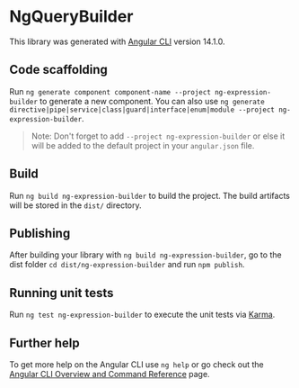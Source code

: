 # NgQueryBuilder

This library was generated with [Angular CLI](https://github.com/angular/angular-cli) version 14.1.0.

## Code scaffolding

Run `ng generate component component-name --project ng-expression-builder` to generate a new component. You can also use `ng generate directive|pipe|service|class|guard|interface|enum|module --project ng-expression-builder`.
> Note: Don't forget to add `--project ng-expression-builder` or else it will be added to the default project in your `angular.json` file. 

## Build

Run `ng build ng-expression-builder` to build the project. The build artifacts will be stored in the `dist/` directory.

## Publishing

After building your library with `ng build ng-expression-builder`, go to the dist folder `cd dist/ng-expression-builder` and run `npm publish`.

## Running unit tests

Run `ng test ng-expression-builder` to execute the unit tests via [Karma](https://karma-runner.github.io).

## Further help

To get more help on the Angular CLI use `ng help` or go check out the [Angular CLI Overview and Command Reference](https://angular.io/cli) page.
